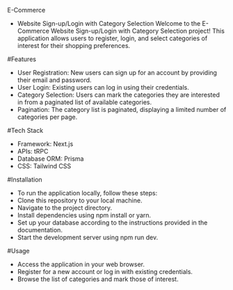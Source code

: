 E-Commerce 
- Website Sign-up/Login with Category Selection
Welcome to the E-Commerce Website Sign-up/Login with Category Selection project! This application allows users to register, login, and select categories of interest for their shopping preferences.

#Features
- User Registration: New users can sign up for an account by providing their email and password.
- User Login: Existing users can log in using their credentials.
- Category Selection: Users can mark the categories they are interested in from a paginated list of available categories.
- Pagination: The category list is paginated, displaying a limited number of categories per page.

#Tech Stack
- Framework: Next.js
- APIs: tRPC
- Database ORM: Prisma
- CSS: Tailwind CSS

#Installation
- To run the application locally, follow these steps:
- Clone this repository to your local machine.
- Navigate to the project directory.
- Install dependencies using npm install or yarn.
- Set up your database according to the instructions provided in the documentation.
- Start the development server using npm run dev.

#Usage
- Access the application in your web browser.
- Register for a new account or log in with existing credentials.
- Browse the list of categories and mark those of interest.
